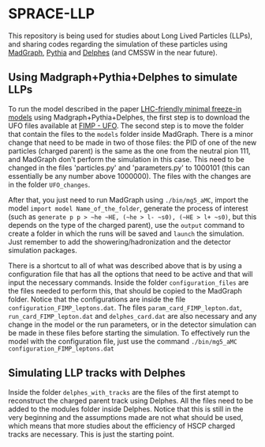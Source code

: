 # SPRACE-LLP

This repository is being used for studies about Long Lived Particles (LLPs), and sharing codes regarding the simulation of these particles using [MadGraph](https://arxiv.org/abs/1405.0301), [Pythia](https://arxiv.org/abs/1410.3012) and [Delphes](https://arxiv.org/abs/1307.6346) (and CMSSW in the near future).

## Using Madgraph+Pythia+Delphes to simulate LLPs

To run the model described in the paper [LHC-friendly minimal freeze-in models](https://arxiv.org/abs/1811.05478) using Madgraph+Pythia+Delphes, the first step is to download the UFO files available at [FIMP - UFO](http://feynrules.irmp.ucl.ac.be/wiki/FICPLHC). The second step is to move the folder that contain the files to the `models` folder inside MadGraph. There is a minor change that need to be made in two of those files: the PID of one of the new particles (charged parent) is the same as the one from the neutral pion 111, and MadGraph don't perform the simulation in this case. This need to be changed in the files 'particles.py' and 'parameters.py' to 1000101 (this can essentially be any number above 1000000). The files with the changes are in the folder `UFO_changes`.

After that, you just need to run MadGraph using `./bin/mg5_aMC`, import the model `import model Name_of_the_folder`, generate the process of interest (such as `generate p p > ~he ~HE, (~he > l- ~s0), (~HE > l+ ~s0)`, but this depends on the type of the charged parent), use the `output` command to create a folder in which the runs will be saved and `launch` the simulation. Just remember to add the showering/hadronization and the detector simulation packages.

There is a shortcut to all of what was described above that is by using a configuration file that has all the options that need to be active and that will input the necessary commands. Inside the folder `configuration_files` are the files needed to perform this, that should be copied to the MadGraph folder. Notice that the configurations are inside the file `configuration_FIMP_leptons.dat`. The files `param_card_FIMP_lepton.dat`, `run_card_FIMP_lepton.dat` and `delphes_card.dat` are also necessary and any change in the model or the run parameters, or in the detector simulation can be made in these files before starting the simulation. To effectively run the model with the configuration file, just use the command `./bin/mg5_aMC configuration_FIMP_leptons.dat`

## Simulating LLP tracks with Delphes

Inside the folder `delphes_with_tracks` are the files of the first atempt to reconstruct the charged parent track using Delphes. All the files need to be added to the modules folder inside Delphes. Notice that this is still in the very beginning and the assumptions made are not what should be used, which means that more studies about the efficiency of HSCP charged tracks are necessary. This is just the starting point.
